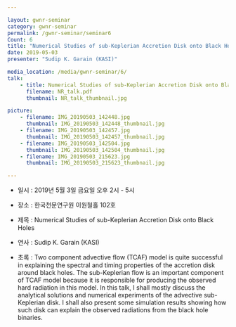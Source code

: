 ```yaml
---

layout: gwnr-seminar
category: gwnr-seminar
permalink: /gwnr-seminar/seminar6
Count: 6
title: "Numerical Studies of sub-Keplerian Accretion Disk onto Black Holes"
date: 2019-05-03
presenter: "Sudip K. Garain (KASI)"

media_location: /media/gwnr-seminar/6/
talk: 
    - title: Numerical Studies of sub-Keplerian Accretion Disk onto Black Holes
      filename: NR_talk.pdf 
      thumbnail: NR_talk_thumbnail.jpg

picture:
    - filename: IMG_20190503_142448.jpg
      thumbnail: IMG_20190503_142448_thumbnail.jpg
    - filename: IMG_20190503_142457.jpg
      thumbnail: IMG_20190503_142457_thumbnail.jpg
    - filename: IMG_20190503_142504.jpg
      thumbnail: IMG_20190503_142504_thumbnail.jpg
    - filename: IMG_20190503_215623.jpg
      thumbnail: IMG_20190503_215623_thumbnail.jpg

---
```


* 일시 : 2019년 5월 3일 금요일 오후 2시 - 5시

* 장소 : 한국천문연구원 이원철홀 102호

* 제목 : Numerical Studies of sub-Keplerian Accretion Disk onto Black Holes

* 연사 : Sudip K. Garain (KASI)

* 초록 : Two component advective flow (TCAF) model is quite successful in explaining the spectral and timing properties of the accretion disk around black holes. The sub-Keplerian flow is an important component of TCAF model because it is responsible for producing the observed hard radiation in this model. In this talk, I shall mostly discuss the analytical solutions and numerical experiments of the advective sub-Keplerian disk. I shall also present some simulation results showing how such disk can explain the observed radiations from the black hole binaries.
